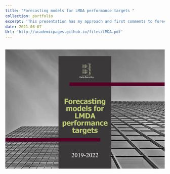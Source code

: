```yaml
---
title: "Forecasting models for LMDA performance targets "
collection: portfolio
excerpt: 'This presentation has my approach and first comments to forecasting models for LMDA performance targets.'
date: 2021-06-07
Url: 'http://academicpages.github.io/files/LMDA.pdf'
---
```



<br/><img src='/images/LMDA.PNG'>  
